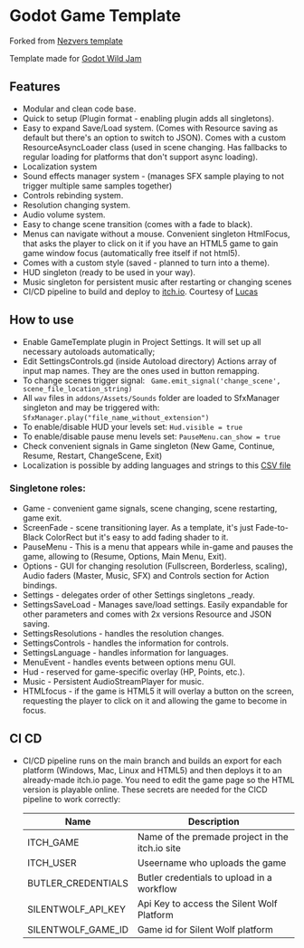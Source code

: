 # Godot Game Template

Forked from [Nezvers template](https://github.com/nezvers/Godot-GameTemplate)

Template made for [Godot Wild Jam](https://godotwildjam.com/)

## Features

- Modular and clean code base.
- Quick to setup (Plugin format - enabling plugin adds all singletons).
- Easy to expand Save/Load system. (Comes with Resource saving as default but there's an option to switch to JSON).
  Comes with a custom ResourceAsyncLoader class (used in scene changing. Has fallbacks to regular loading for platforms that don't support async loading).
- Localization system
- Sound effects manager system - (manages SFX sample playing to not trigger multiple same samples together)
- Controls rebinding system.
- Resolution changing system.
- Audio volume system.
- Easy to change scene transition (comes with a fade to black).
- Menus can navigate without a mouse.
  Convenient singleton HtmlFocus, that asks the player to click on it if you have an HTML5 game to gain game window focus (automatically free itself if not html5).
- Comes with a custom style (saved - planned to turn into a theme).
- HUD singleton (ready to be used in your way).
- Music singleton for persistent music after restarting or changing scenes
- CI/CD pipeline to build and deploy to [itch.io](http://itch.io). Courtesy of [Lucas](https://github.com/lucasblanco31)

## How to use

- Enable GameTemplate plugin in Project Settings. It will set up all necessary autoloads automatically;
- Edit SettingsControls.gd (inside Autoload directory) Actions array of input map names. They are the ones used in button remapping.
- To change scenes trigger signal: ` Game.emit_signal('change_scene', scene_file_location_string)`
- All `wav` files in `addons/Assets/Sounds` folder are loaded to SfxManager singleton and may be triggered with: `SfxManager.play("file_name_without_extension")`
- To enable/disable HUD your levels set: `Hud.visible = true `
- To enable/disable pause menu levels set: `PauseMenu.can_show = true `
- Check convenient signals in Game singleton (New Game, Continue, Resume, Restart, ChangeScene, Exit)
- Localization is possible by adding languages and strings to this [CSV file](https://github.com/agustinoli/Godot-GameTemplate)

### Singletone roles:

- Game - convenient game signals, scene changing, scene restarting, game exit.
- ScreenFade - scene transitioning layer. As a template, it's just Fade-to-Black ColorRect but it's easy to add fading shader to it.
- PauseMenu - This is a menu that appears while in-game and pauses the game, allowing to (Resume, Options, Main Menu, Exit).
- Options - GUI for changing resolution (Fullscreen, Borderless, scaling), Audio faders (Master, Music, SFX) and Controls section for Action bindings.
- Settings - delegates order of other Settings singletons \_ready.
- SettingsSaveLoad - Manages save/load settings. Easily expandable for other parameters and comes with 2x versions Resource and JSON saving.
- SettingsResolutions - handles the resolution changes.
- SettingsControls - handles the information for controls.
- SettingsLanguage - handles information for languages.
- MenuEvent - handles events between options menu GUI.
- Hud - reserved for game-specific overlay (HP, Points, etc.).
- Music - Persistent AudioStreamPlayer for music.
- HTMLfocus - if the game is HTML5 it will overlay a button on the screen, requesting the player to click on it and allowing the game to become in focus.

## CI CD

- CI/CD pipeline runs on the main branch and builds an export for each platform (Windows, Mac, Linux and HTML5) and then deploys it to an already-made itch.io page. You need to edit the game page so the HTML version is playable online.
  These secrets are needed for the CICD pipeline to work correctly:

  | Name               | Description                                     |
  | ------------------ | ----------------------------------------------- |
  | ITCH_GAME          | Name of the premade project in the itch.io site |
  | ITCH_USER          | Useername who uploads the game                  |
  | BUTLER_CREDENTIALS | Butler credentials to upload in a workflow      |
  | SILENTWOLF_API_KEY | Api Key to access the Silent Wolf Platform      |
  | SILENTWOLF_GAME_ID | Game id for Silent Wolf platform                |
